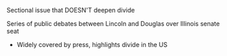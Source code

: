 
Sectional issue that DOESN'T deepen divide

Series of public debates between Lincoln and Douglas over Illinois senate seat
- Widely covered by press, highlights divide in the US


